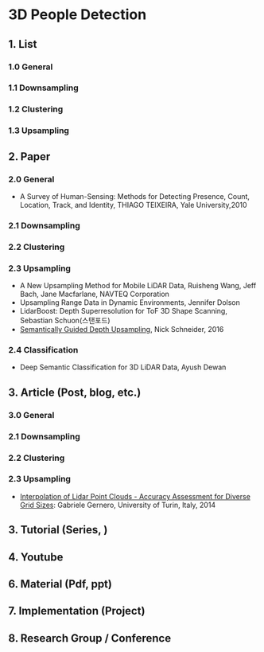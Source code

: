 # 3D People Detection 

## 1. List

### 1.0 General 
### 1.1 Downsampling
### 1.2 Clustering
### 1.3 Upsampling




## 2. Paper

### 2.0 General 


- A Survey of Human-Sensing: Methods for Detecting Presence, Count, Location, Track, and Identity, THIAGO TEIXEIRA, Yale University,2010

### 2.1 Downsampling


### 2.2 Clustering

### 2.3 Upsampling

- A New Upsampling Method for Mobile LiDAR Data, Ruisheng Wang, Jeff Bach, Jane Macfarlane, NAVTEQ Corporation
- Upsampling Range Data in Dynamic Environments, Jennifer Dolson
- LidarBoost: Depth Superresolution for ToF 3D Shape Scanning, Sebastian Schuon(스탠포드)
- [Semantically Guided Depth Upsampling](https://arxiv.org/abs/1608.00753), Nick Schneider, 2016

### 2.4 Classification 

- Deep Semantic Classification for 3D LiDAR Data, Ayush Dewan


## 3. Article (Post, blog, etc.)



### 3.0 General 


### 2.1 Downsampling


### 2.2 Clustering

### 2.3 Upsampling



- [Interpolation of Lidar Point Clouds - Accuracy Assessment for Diverse Grid Sizes](https://www.gim-international.com/content/article/interpolation-of-lidar-point-clouds): Gabriele Gernero, University of Turin, Italy, 2014 





## 3. Tutorial (Series, )



## 4. Youtube



## 6. Material (Pdf, ppt)



## 7. Implementation (Project)


## 8. Research Group / Conference 

